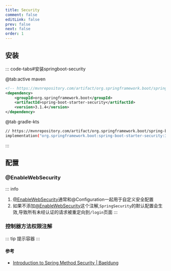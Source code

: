 ```yaml
---
title: Security
comment: false
editLink: false
prev: false
next: false
order: 1
---
```



## 安装

::: code-tabs#安装springboot-security

@tab:active maven

```xml
<!-- https://mvnrepository.com/artifact/org.springframework.boot/spring-boot-starter-security -->
<dependency>
    <groupId>org.springframework.boot</groupId>
    <artifactId>spring-boot-starter-security</artifactId>
    <version>3.1.4</version>
</dependency>

```

@tab gradle-kts

```bash
// https://mvnrepository.com/artifact/org.springframework.boot/spring-boot-starter-security
implementation("org.springframework.boot:spring-boot-starter-security:3.1.4")
```


:::

## 配置
### @EnableWebSecurity

::: info
1. [@EnableWebSecurity](https://docs.spring.io/spring-security/site/docs/current/api/org/springframework/security/config/annotation/web/configuration/EnableWebSecurity.html)通常和@Configuration一起用于自定义安全配置
2. 如果不添加[@EnableWebSecurity](https://docs.spring.io/spring-security/site/docs/current/api/org/springframework/security/config/annotation/web/configuration/EnableWebSecurity.html)这个注解,`SpringSecurity`的默认配置会生效,导致所有未经认证的请求被重定向到`/login`页面
:::

### 控制器方法权限注解
::: tip
提示容器
:::

#### 参考
* [Introduction to Spring Method Security | Baeldung](https://www.baeldung.com/spring-security-method-security)
